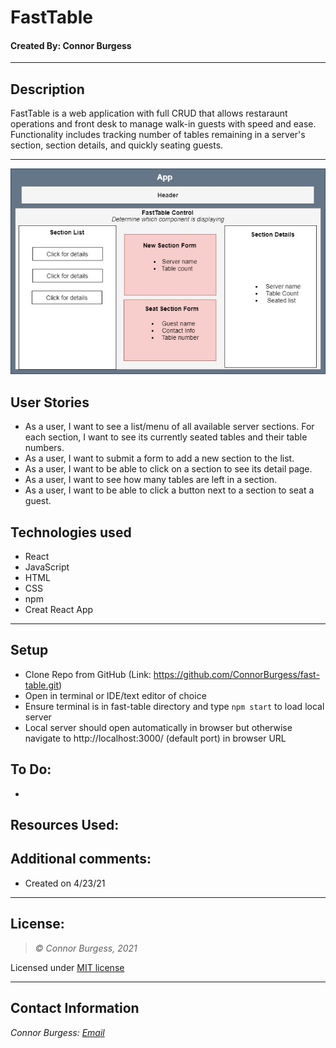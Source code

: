 # FastTable
#### Created By: Connor Burgess 
* * *

## Description  
FastTable is a web application with full CRUD that allows restaraunt operations and front desk to manage walk-in guests with speed and ease. Functionality includes tracking number of tables remaining in a server's section, section details, and quickly seating guests.
* * *
<img src="./src/img/components.jpg" alt="component diagram">

## User Stories
* As a user, I want to see a list/menu of all available server sections. For each section, I want to see its currently seated tables and their table numbers.
* As a user, I want to submit a form to add a new section to the list.
* As a user, I want to be able to click on a section to see its detail page.
* As a user, I want to see how many tables are left in a section.
* As a user, I want to be able to click a button next to a section to seat a guest.

## Technologies used
* React
* JavaScript
* HTML
* CSS
* npm
* Creat React App

* * *
## Setup
* Clone Repo from GitHub (Link: https://github.com/ConnorBurgess/fast-table.git)
* Open in terminal or IDE/text editor of choice
* Ensure terminal is in fast-table directory and type `npm start` to load local server
* Local server should open automatically in browser but otherwise navigate to http://localhost:3000/ (default port) in browser URL


## To Do:
* 
## Resources Used:


## Additional comments:
* Created on 4/23/21  
* * *

## License:
> *&copy; Connor Burgess, 2021*

Licensed under [MIT license](https://mit-license.org/)

* * *

## Contact Information
_Connor Burgess: [Email](connorburgesscodes@gmail.com)_